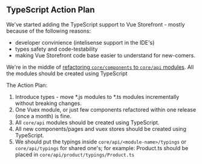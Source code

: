 ## TypeScript Action Plan

We've started adding the TypeScript support to Vue Storefront - mostly because of the following reasons:
- developer convinience (intelisense support in the IDE's)
- types safety and code-testability
- making Vue Storefront code base easier to understand for new-comers.

We're in the middle of [refactoring `core/components` to `core/api` modules](https://github.com/DivanteLtd/vue-storefront/issues/1213). All the modules should be created using TypeScript

The Action Plan:

1. Introduce types - move *.js modules to *.ts modules incrementally without breaking changes. 
2. One Vuex module, or just few components refactored within one release (once a month) is fine.
3. All `core/api` modules should be created using TypeScript.
4. All new components/pages and vuex stores should be created using TypeScript.
5. We should put the typings inside `core/api/<module-name>/typings` or `core/api/typings` for shared one's; for example: Product.ts should be placed in `core/api/product/typings/Product.ts`
